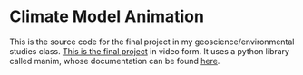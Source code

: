 # Climate Model Animation
This is the source code for the final project in my geoscience/environmental studies class. [This is the final project](https://youtu.be/IpjenHinSiQ) in video form. 
It uses a python library called manim, whose documentation can be found [here](https://github.com/3b1b/manim).
